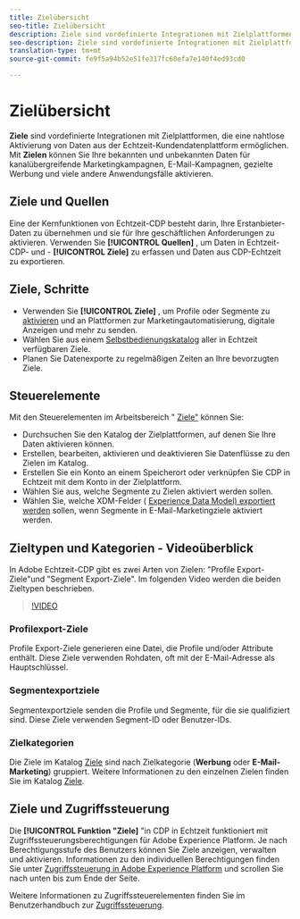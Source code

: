 ```yaml
---
title: Zielübersicht
seo-title: Zielübersicht
description: Ziele sind vordefinierte Integrationen mit Zielplattformen, die eine nahtlose Aktivierung von Daten aus der Echtzeit-Kundendatenplattform ermöglichen. Sie können Ziele in der Adobe Echtzeit-Kundendatenplattform verwenden, um bekannte und unbekannte Daten für kanalübergreifende Marketingkampagnen, E-Mail-Kampagnen, gezielte Werbung und viele andere Anwendungsfälle zu aktivieren.
seo-description: Ziele sind vordefinierte Integrationen mit Zielplattformen, die eine nahtlose Aktivierung von Daten aus der Echtzeit-Kundendatenplattform ermöglichen. Sie können Ziele in der Adobe Echtzeit-Kundendatenplattform verwenden, um bekannte und unbekannte Daten für kanalübergreifende Marketingkampagnen, E-Mail-Kampagnen, gezielte Werbung und viele andere Anwendungsfälle zu aktivieren.
translation-type: tm+mt
source-git-commit: fe9f5a94b52e51fe317fc60efa7e140f4ed93cd0

---
```



# Zielübersicht

**Ziele** sind vordefinierte Integrationen mit Zielplattformen, die eine nahtlose Aktivierung von Daten aus der Echtzeit-Kundendatenplattform ermöglichen. Mit **Zielen** können Sie Ihre bekannten und unbekannten Daten für kanalübergreifende Marketingkampagnen, E-Mail-Kampagnen, gezielte Werbung und viele andere Anwendungsfälle aktivieren.

## Ziele und Quellen

Eine der Kernfunktionen von Echtzeit-CDP besteht darin, Ihre Erstanbieter-Daten zu übernehmen und sie für Ihre geschäftlichen Anforderungen zu aktivieren. Verwenden Sie **[!UICONTROL Quellen]** , um Daten in Echtzeit-CDP- und - **[!UICONTROL Ziele]** zu erfassen und Daten aus CDP-Echtzeit zu exportieren.

## Ziele, Schritte

* Verwenden Sie **[!UICONTROL Ziele]** , um Profile oder Segmente zu [aktivieren](/help/rtcdp/destinations/activate-destinations.md) und an Plattformen zur Marketingautomatisierung, digitale Anzeigen und mehr zu senden.
* Wählen Sie aus einem [Selbstbedienungskatalog](/help/rtcdp/destinations/destinations-catalog.md) aller in Echtzeit verfügbaren Ziele.
* Planen Sie Datenexporte zu regelmäßigen Zeiten an Ihre bevorzugten Ziele.

## Steuerelemente

Mit den Steuerelementen im Arbeitsbereich &quot; [Ziele&quot;](/help/rtcdp/destinations/destinations-workspace.md) können Sie:

* Durchsuchen Sie den Katalog der Zielplattformen, auf denen Sie Ihre Daten aktivieren können.
* Erstellen, bearbeiten, aktivieren und deaktivieren Sie Datenflüsse zu den Zielen im Katalog.
* Erstellen Sie ein Konto an einem Speicherort oder verknüpfen Sie CDP in Echtzeit mit dem Konto in der Zielplattform.
* Wählen Sie aus, welche Segmente zu Zielen aktiviert werden sollen.
* Wählen Sie, welche XDM-Felder ( [Experience Data Model) exportiert werden](https://www.adobe.io/apis/experienceplatform/home/xdm/xdmservices.html#!api-specification/markdown/narrative/technical_overview/schema_registry/xdm_system/xdm_system_in_experience_platform.md) sollen, wenn Segmente in E-Mail-Marketingziele aktiviert werden.

## Zieltypen und Kategorien - Videoüberblick

In Adobe Echtzeit-CDP gibt es zwei Arten von Zielen: &quot;Profile Export-Ziele&quot;und &quot;Segment Export-Ziele&quot;. Im folgenden Video werden die beiden Zieltypen beschrieben.

>[!VIDEO](https://video.tv.adobe.com/v/29707?quality=12)

### Profilexport-Ziele

Profile Export-Ziele generieren eine Datei, die Profile und/oder Attribute enthält. Diese Ziele verwenden Rohdaten, oft mit der E-Mail-Adresse als Hauptschlüssel.

### Segmentexportziele

Segmentexportziele senden die Profile und Segmente, für die sie qualifiziert sind. Diese Ziele verwenden Segment-ID oder Benutzer-IDs.

### Zielkategorien

Die Ziele im Katalog [Ziele](/help/rtcdp/destinations/destinations-catalog.md) sind nach Zielkategorie (**Werbung** oder **E-Mail-Marketing**) gruppiert. Weitere Informationen zu den einzelnen Zielen finden Sie im Katalog [Ziele](/help/rtcdp/destinations/destinations-catalog.md).

## Ziele und Zugriffssteuerung

Die **[!UICONTROL Funktion &quot;Ziele]** &quot;in CDP in Echtzeit funktioniert mit Zugriffssteuerungsberechtigungen für Adobe Experience Platform. Je nach Berechtigungsstufe des Benutzers können Sie Ziele anzeigen, verwalten und aktivieren. Informationen zu den individuellen Berechtigungen finden Sie unter [Zugriffssteuerung in Adobe Experience Platform](https://www.adobe.io/apis/experienceplatform/home/permissions-and-sandboxes/permissions-and-sandboxes.html#!api-specification/markdown/narrative/technical_overview/access-control/access-control-overview.md) und scrollen Sie nach unten bis zum Ende der Seite.

Weitere Informationen zu Zugriffssteuerelementen finden Sie im Benutzerhandbuch zur [Zugriffssteuerung](https://www.adobe.io/apis/experienceplatform/home/permissions-and-sandboxes/permissions-and-sandboxes.html#!api-specification/markdown/narrative/technical_overview/access-control/access-control-user-guide.md).